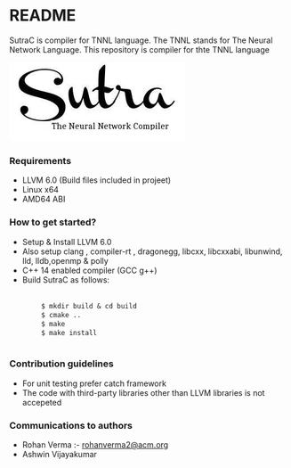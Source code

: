 # README #

SutraC is compiler for TNNL language. The TNNL stands for The Neural Network Language. This repository is compiler for thte TNNL language 

![Sutralogo](misc/logo.jpg)  

### Requirements ###

*  LLVM 6.0 (Build files included in projeet)
*  Linux x64 
*  AMD64 ABI


### How to get started? ###

* Setup & Install LLVM 6.0
* Also setup clang , compiler-rt , dragonegg, libcxx, libcxxabi, libunwind, lld, lldb,openmp & polly
* C++ 14 enabled compiler (GCC g++)
* Build SutraC as follows:  
```

		$ mkdir build & cd build  
		$ cmake ..  
		$ make  
		$ make install  
 
```
### Contribution guidelines ###

* For unit testing prefer catch framework
* The code with third-party libraries other than LLVM libraries is not accepeted

### Communications to authors ###

* Rohan Verma :- rohanverma2@acm.org
* Ashwin Vijayakumar